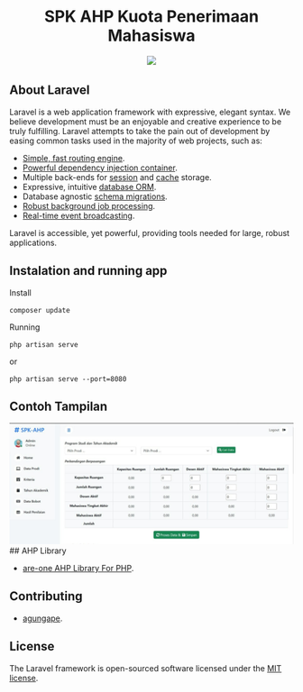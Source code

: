 <h1 align="center">SPK AHP Kuota Penerimaan Mahasiswa</h1>
<p align="center"><img src="https://laravel.com/assets/img/components/logo-laravel.svg"></p>

## About Laravel

Laravel is a web application framework with expressive, elegant syntax. We believe development must be an enjoyable and creative experience to be truly fulfilling. Laravel attempts to take the pain out of development by easing common tasks used in the majority of web projects, such as:

- [Simple, fast routing engine](https://laravel.com/docs/routing).
- [Powerful dependency injection container](https://laravel.com/docs/container).
- Multiple back-ends for [session](https://laravel.com/docs/session) and [cache](https://laravel.com/docs/cache) storage.
- Expressive, intuitive [database ORM](https://laravel.com/docs/eloquent).
- Database agnostic [schema migrations](https://laravel.com/docs/migrations).
- [Robust background job processing](https://laravel.com/docs/queues).
- [Real-time event broadcasting](https://laravel.com/docs/broadcasting).

Laravel is accessible, yet powerful, providing tools needed for large, robust applications.

## Instalation and running app

<p>Install</p>

```
composer update
```
<p>Running</p>

```
php artisan serve
```
or
```
php artisan serve --port=8080
```
## Contoh Tampilan
<center>
    <img src="https://github.com/are-one/ahp-kuota-penerimaan-mahasiswa/blob/main/public/images/tampilan-spk-ahp.jpeg">
</center>
## AHP Library

- [are-one AHP Library For PHP](https://github.com/are-one/ahp).

## Contributing

- [agungape](https://github.com/agungape).

## License

The Laravel framework is open-sourced software licensed under the [MIT license](https://opensource.org/licenses/MIT).

